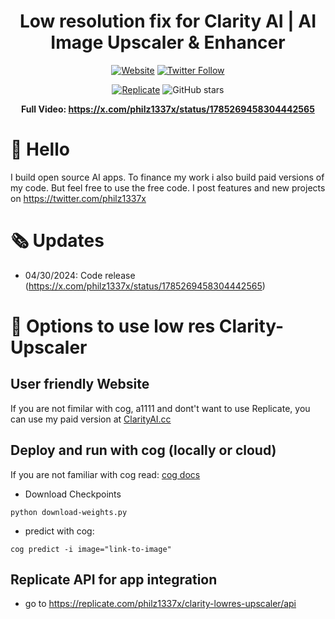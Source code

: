 <div align="center">

<h1> Low resolution fix for Clarity AI | AI Image Upscaler & Enhancer </h1>

[![Website](https://img.shields.io/badge/Website-ClarityAI.cc-blueviolet)](https://ClarityAI.cc) [![Twitter Follow](https://img.shields.io/twitter/follow/philz1337x?style=social)](https://twitter.com/philz1337x)

[![Replicate](https://img.shields.io/badge/Demo-Replicate-purple)](https://replicate.com/philz1337x/clarity-lowres-upscaler)
![GitHub stars](https://img.shields.io/github/stars/philz1337x/clarity-lowres-upscaler?style=social&label=Star)

<strong>Full Video: https://x.com/philz1337x/status/1785269458304442565
</strong>

</div>

# 👋 Hello

I build open source AI apps. To finance my work i also build paid versions of my code. But feel free to use the free code. I post features and new projects on https://twitter.com/philz1337x

# 🗞️ Updates

- 04/30/2024: Code release (https://x.com/philz1337x/status/1785269458304442565)

# 🚀 Options to use low res Clarity-Upscaler

## User friendly Website

If you are not fimilar with cog, a1111 and dont't want to use Replicate, you can use my paid version at [ClarityAI.cc](https://ClarityAI.cc)

## Deploy and run with cog (locally or cloud)

If you are not familiar with cog read: <a href=https://github.com/replicate/cog/blob/main/docs/getting-started-own-model.md>cog docs</a>

- Download Checkpoints

```
python download-weights.py
```

- predict with cog:

```su
cog predict -i image="link-to-image"
```

## Replicate API for app integration

- go to https://replicate.com/philz1337x/clarity-lowres-upscaler/api
